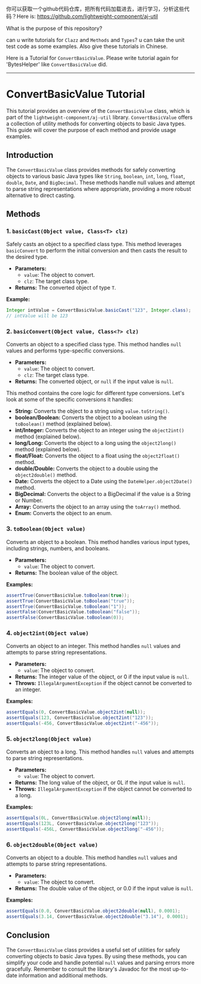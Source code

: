 
你可以获取一个github代码仓库，把所有代码加载进去，进行学习，分析这些代码？Here is: https://github.com/lightweight-component/aj-util

What is the purpose of this repository?

can u write  tutorials for  `Clazz` and `Methods` and `Types`? u can take the unit test code as some examples. Also give these tutorials in Chinese.


Here is a Tutorial for `ConvertBasicValue`. Please write tutorial again for 'BytesHelper' like  `ConvertBasicValue` did.

--------------------

 # ConvertBasicValue Tutorial

This tutorial provides an overview of the `ConvertBasicValue` class, which is part of the `lightweight-component/aj-util` library. `ConvertBasicValue` offers a collection of utility methods for converting objects to basic Java types. This guide will cover the purpose of each method and provide usage examples.

## Introduction

The `ConvertBasicValue` class provides methods for safely converting objects to various basic Java types like `String`, `boolean`, `int`, `long`, `float`, `double`, `Date`, and `BigDecimal`. These methods handle null values and attempt to parse string representations where appropriate, providing a more robust alternative to direct casting.

## Methods

### 1. `basicCast(Object value, Class<T> clz)`

Safely casts an object to a specified class type.  This method leverages `basicConvert` to perform the initial conversion and then casts the result to the desired type.

*   **Parameters:**
    *   `value`: The object to convert.
    *   `clz`: The target class type.
*   **Returns:** The converted object of type `T`.

**Example:**

```java
Integer intValue = ConvertBasicValue.basicCast("123", Integer.class);
// intValue will be 123
```

### 2. `basicConvert(Object value, Class<?> clz)`

Converts an object to a specified class type. This method handles `null` values and performs type-specific conversions.

*   **Parameters:**
    *   `value`: The object to convert.
    *   `clz`: The target class type.
*   **Returns:** The converted object, or `null` if the input value is `null`.

This method contains the core logic for different type conversions. Let's look at some of the specific conversions it handles:

*   **String:** Converts the object to a string using `value.toString()`.
*   **boolean/Boolean:** Converts the object to a boolean using the `toBoolean()` method (explained below).
*   **int/Integer:** Converts the object to an integer using the `object2int()` method (explained below).
*   **long/Long:** Converts the object to a long using the `object2long()` method (explained below).
*   **float/Float:** Converts the object to a float using the `object2float()` method.
*   **double/Double:** Converts the object to a double using the `object2double()` method.
*   **Date:** Converts the object to a Date using the `DateHelper.object2Date()` method.
*   **BigDecimal:** Converts the object to a BigDecimal if the value is a String or Number.
*   **Array:** Converts the object to an array using the `toArray()` method.
*   **Enum:** Converts the object to an enum.

### 3. `toBoolean(Object value)`

Converts an object to a boolean. This method handles various input types, including strings, numbers, and booleans.

*   **Parameters:**
    *   `value`: The object to convert.
*   **Returns:** The boolean value of the object.

**Examples:**

```java
assertTrue(ConvertBasicValue.toBoolean(true));
assertTrue(ConvertBasicValue.toBoolean("true"));
assertTrue(ConvertBasicValue.toBoolean("1"));
assertFalse(ConvertBasicValue.toBoolean("false"));
assertFalse(ConvertBasicValue.toBoolean(0));
```

### 4. `object2int(Object value)`

Converts an object to an integer. This method handles `null` values and attempts to parse string representations.

*   **Parameters:**
    *   `value`: The object to convert.
*   **Returns:** The integer value of the object, or 0 if the input value is `null`.
*   **Throws:** `IllegalArgumentException` if the object cannot be converted to an integer.

**Examples:**

```java
assertEquals(0, ConvertBasicValue.object2int(null));
assertEquals(123, ConvertBasicValue.object2int("123"));
assertEquals(-456, ConvertBasicValue.object2int("-456"));
```

### 5. `object2long(Object value)`

Converts an object to a long. This method handles `null` values and attempts to parse string representations.

*   **Parameters:**
    *   `value`: The object to convert.
*   **Returns:** The long value of the object, or 0L if the input value is `null`.
*   **Throws:** `IllegalArgumentException` if the object cannot be converted to a long.

**Examples:**

```java
assertEquals(0L, ConvertBasicValue.object2long(null));
assertEquals(123L, ConvertBasicValue.object2long("123"));
assertEquals(-456L, ConvertBasicValue.object2long("-456"));
```

### 6. `object2double(Object value)`

Converts an object to a double. This method handles `null` values and attempts to parse string representations.

*   **Parameters:**
    *   `value`: The object to convert.
*   **Returns:** The double value of the object, or 0.0 if the input value is `null`.

**Examples:**

```java
assertEquals(0.0, ConvertBasicValue.object2double(null), 0.0001);
assertEquals(3.14, ConvertBasicValue.object2double("3.14"), 0.0001);
```
 

## Conclusion

The `ConvertBasicValue` class provides a useful set of utilities for safely converting objects to basic Java types. By using these methods, you can simplify your code and handle potential `null` values and parsing errors more gracefully.  Remember to consult the library's Javadoc for the most up-to-date information and additional methods.

```